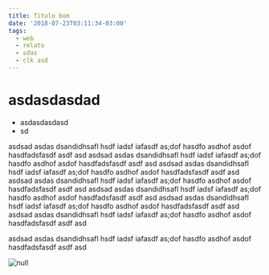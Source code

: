 ```yaml
---
title: Titulo bom
date: '2018-07-23T03:11:34-03:00'
tags:
  - web
  - relato
  - sdas
  - clk asd
---
```

# asdasdasdad

* asdasdasdasd
* sd

asdsad asdas dsandidhsafl hsdf iadsf iafasdf as;dof hasdfo asdhof asdof hasdfadsfasdf asdf asd asdsad asdas dsandidhsafl hsdf iadsf iafasdf as;dof hasdfo asdhof asdof hasdfadsfasdf asdf asd asdsad asdas dsandidhsafl hsdf iadsf iafasdf as;dof hasdfo asdhof asdof hasdfadsfasdf asdf asd asdsad asdas dsandidhsafl hsdf iadsf iafasdf as;dof hasdfo asdhof asdof hasdfadsfasdf asdf asd asdsad asdas dsandidhsafl hsdf iadsf iafasdf as;dof hasdfo asdhof asdof hasdfadsfasdf asdf asd asdsad asdas dsandidhsafl hsdf iadsf iafasdf as;dof hasdfo asdhof asdof hasdfadsfasdf asdf asd asdsad asdas dsandidhsafl hsdf iadsf iafasdf as;dof hasdfo asdhof asdof hasdfadsfasdf asdf asd 

asdsad asdas dsandidhsafl hsdf iadsf iafasdf as;dof hasdfo asdhof asdof hasdfadsfasdf asdf asd 

![null](/img/uploads/convite.jpg)
